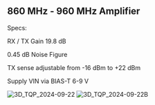 ## **860 MHz - 960 MHz Amplifier**

Specs:

RX / TX Gain 19.8 dB

0.45 dB Noise Figure

TX sense adjustable from -16 dBm to +22 dBm

Supply VIN via BIAS-T 6-9 V

![3D_TQP_2024-09-22](https://github.com/user-attachments/assets/3a1e14d9-3013-4269-98f0-3574eb8a534a)
![3D_TQP_2024-09-22B](https://github.com/user-attachments/assets/208d65ba-3f0d-441d-955a-a3a855c1cf23)

